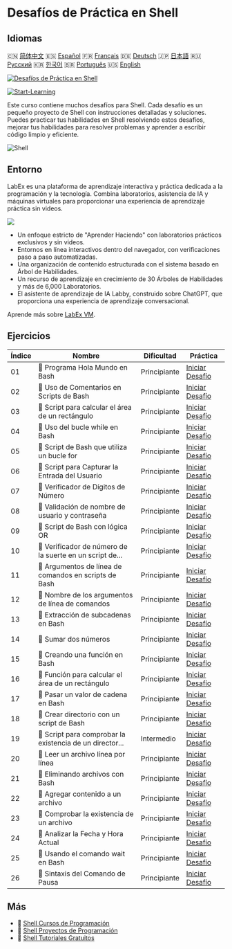 # Desafíos de Práctica en Shell

## Idiomas

🇨🇳 [简体中文](README_zh.md) 🇪🇸 [Español](README_es.md) 🇫🇷 [Français](README_fr.md) 🇩🇪 [Deutsch](README_de.md) 🇯🇵 [日本語](README_ja.md) 🇷🇺 [Русский](README_ru.md) 🇰🇷 [한국어](README_ko.md) 🇧🇷 [Português](README_pt.md) 🇺🇸 [English](README.md) 

[![Desafíos de Práctica en Shell](https://cover-creator.labex.io/shell-practice-challenges.png?lang=es)](https://labex.io/es/courses/shell-practice-challenges)

[![Start-Learning](https://img.shields.io/badge/Start-Learning-whitesmoke?style=for-the-badge)](https://labex.io/es/courses/shell-practice-challenges)

Este curso contiene muchos desafíos para Shell. Cada desafío es un pequeño proyecto de Shell con instrucciones detalladas y soluciones. Puedes practicar tus habilidades en Shell resolviendo estos desafíos, mejorar tus habilidades para resolver problemas y aprender a escribir código limpio y eficiente.

![Shell](https://img.shields.io/badge/Shell-whitesmoke?style=for-the-badge&logo=shell)


## Entorno

LabEx es una plataforma de aprendizaje interactiva y práctica dedicada a la programación y la tecnología. Combina laboratorios, asistencia de IA y máquinas virtuales para proporcionar una experiencia de aprendizaje práctica sin videos.

![](https://tutorial-screenshot.getvm.io/images/vm-1725247253.png)

- Un enfoque estricto de "Aprender Haciendo" con laboratorios prácticos exclusivos y sin videos.
- Entornos en línea interactivos dentro del navegador, con verificaciones paso a paso automatizadas.
- Una organización de contenido estructurada con el sistema basado en Árbol de Habilidades.
- Un recurso de aprendizaje en crecimiento de 30 Árboles de Habilidades y más de 6,000 Laboratorios.
- El asistente de aprendizaje de IA Labby, construido sobre ChatGPT, que proporciona una experiencia de aprendizaje conversacional.

Aprende más sobre [LabEx VM](https://support.labex.io/using-labex/virtual-machine).

## Ejercicios

|   Índice | Nombre                                                   | Dificultad   | Práctica                                                                                                               |
|----------|----------------------------------------------------------|--------------|------------------------------------------------------------------------------------------------------------------------|
|       01 | 🎯 Programa Hola Mundo en Bash                           | Principiante | <a target='_blank' href='https://labex.io/es/labs/linux-bash-hello-world-program-387351'>Iniciar Desafío</a>           |
|       02 | 🎯 Uso de Comentarios en Scripts de Bash                 | Principiante | <a target='_blank' href='https://labex.io/es/labs/shell-bash-scripting-comments-usage-387353'>Iniciar Desafío</a>      |
|       03 | 🎯 Script para calcular el área de un rectángulo         | Principiante | <a target='_blank' href='https://labex.io/es/labs/shell-rectangle-area-calculator-script-387354'>Iniciar Desafío</a>   |
|       04 | 🎯 Uso del bucle while en Bash                           | Principiante | <a target='_blank' href='https://labex.io/es/labs/shell-using-while-loop-in-bash-387355'>Iniciar Desafío</a>           |
|       05 | 🎯 Script de Bash que utiliza un bucle for               | Principiante | <a target='_blank' href='https://labex.io/es/labs/shell-bash-script-using-for-loop-387356'>Iniciar Desafío</a>         |
|       06 | 🎯 Script para Capturar la Entrada del Usuario           | Principiante | <a target='_blank' href='https://labex.io/es/labs/shell-capture-user-input-script-387357'>Iniciar Desafío</a>          |
|       07 | 🎯 Verificador de Dígitos de Número                      | Principiante | <a target='_blank' href='https://labex.io/es/labs/shell-number-digit-checker-387358'>Iniciar Desafío</a>               |
|       08 | 🎯 Validación de nombre de usuario y contraseña          | Principiante | <a target='_blank' href='https://labex.io/es/labs/shell-username-and-password-validation-387359'>Iniciar Desafío</a>   |
|       09 | 🎯 Script de Bash con lógica OR                          | Principiante | <a target='_blank' href='https://labex.io/es/labs/shell-bash-script-with-or-logic-387360'>Iniciar Desafío</a>          |
|       10 | 🎯 Verificador de número de la suerte en un script de... | Principiante | <a target='_blank' href='https://labex.io/es/labs/shell-bash-script-lucky-number-checker-387361'>Iniciar Desafío</a>   |
|       11 | 🎯 Argumentos de línea de comandos en scripts de Bash    | Principiante | <a target='_blank' href='https://labex.io/es/labs/shell-bash-script-command-line-arguments-387363'>Iniciar Desafío</a> |
|       12 | 🎯 Nombre de los argumentos de línea de comandos         | Principiante | <a target='_blank' href='https://labex.io/es/labs/shell-naming-command-line-arguments-387364'>Iniciar Desafío</a>      |
|       13 | 🎯 Extracción de subcadenas en Bash                      | Principiante | <a target='_blank' href='https://labex.io/es/labs/shell-substring-extraction-in-bash-387366'>Iniciar Desafío</a>       |
|       14 | 🎯 Sumar dos números                                     | Principiante | <a target='_blank' href='https://labex.io/es/labs/shell-add-two-numbers-387367'>Iniciar Desafío</a>                    |
|       15 | 🎯 Creando una función en Bash                           | Principiante | <a target='_blank' href='https://labex.io/es/labs/shell-creating-bash-function-387368'>Iniciar Desafío</a>             |
|       16 | 🎯 Función para calcular el área de un rectángulo        | Principiante | <a target='_blank' href='https://labex.io/es/labs/shell-calculate-rectangle-area-function-387369'>Iniciar Desafío</a>  |
|       17 | 🎯 Pasar un valor de cadena en Bash                      | Principiante | <a target='_blank' href='https://labex.io/es/labs/shell-passing-string-value-in-bash-387370'>Iniciar Desafío</a>       |
|       18 | 🎯 Crear directorio con un script de Bash                | Principiante | <a target='_blank' href='https://labex.io/es/labs/shell-create-directory-with-bash-script-387371'>Iniciar Desafío</a>  |
|       19 | 🎯 Script para comprobar la existencia de un director... | Intermedio   | <a target='_blank' href='https://labex.io/es/labs/shell-check-directory-existence-script-387372'>Iniciar Desafío</a>   |
|       20 | 🎯 Leer un archivo línea por línea                       | Principiante | <a target='_blank' href='https://labex.io/es/labs/shell-read-file-line-by-line-387373'>Iniciar Desafío</a>             |
|       21 | 🎯 Eliminando archivos con Bash                          | Principiante | <a target='_blank' href='https://labex.io/es/labs/shell-deleting-files-with-bash-387374'>Iniciar Desafío</a>           |
|       22 | 🎯 Agregar contenido a un archivo                        | Principiante | <a target='_blank' href='https://labex.io/es/labs/shell-append-content-to-file-387375'>Iniciar Desafío</a>             |
|       23 | 🎯 Comprobar la existencia de un archivo                 | Principiante | <a target='_blank' href='https://labex.io/es/labs/shell-check-file-existence-387376'>Iniciar Desafío</a>               |
|       24 | 🎯 Analizar la Fecha y Hora Actual                       | Principiante | <a target='_blank' href='https://labex.io/es/labs/shell-parse-current-date-and-time-387377'>Iniciar Desafío</a>        |
|       25 | 🎯 Usando el comando wait en Bash                        | Principiante | <a target='_blank' href='https://labex.io/es/labs/shell-using-wait-command-in-bash-387378'>Iniciar Desafío</a>         |
|       26 | 🎯 Sintaxis del Comando de Pausa                         | Principiante | <a target='_blank' href='https://labex.io/es/labs/shell-pausing-command-syntax-387379'>Iniciar Desafío</a>             |

## Más

- 🔗 [Shell Cursos de Programación](https://github.com/labex-labs/awesome-programming-courses)
- 🔗 [Shell Proyectos de Programación](https://github.com/labex-labs/awesome-programming-projects)
- 🔗 [Shell Tutoriales Gratuitos](https://github.com/labex-labs/shell-free-tutorials)

